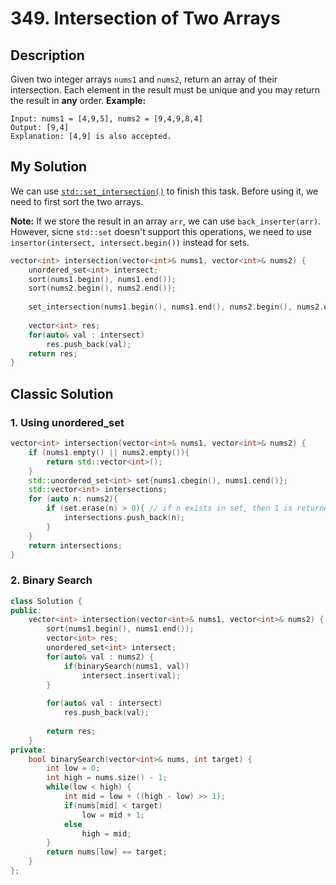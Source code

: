 # 349. Intersection of Two Arrays

## Description
Given two integer arrays `nums1` and `nums2`, return an array of their intersection. Each element in the result must be unique and you may return the result in **any** order.
**Example:**
```
Input: nums1 = [4,9,5], nums2 = [9,4,9,8,4]
Output: [9,4]
Explanation: [4,9] is also accepted.
```

## My Solution
We can use [`std::set_intersection()`](https://en.cppreference.com/w/cpp/algorithm/set_intersection) to finish this task. Before using it, we need to first sort the two arrays.

**Note:** If we store the result in an array `arr`, we can use `back_inserter(arr)`. However, sicne `std::set` doesn't support this operations, we need to use `insertor(intersect, intersect.begin())` instead for sets.
```C++
vector<int> intersection(vector<int>& nums1, vector<int>& nums2) {
    unordered_set<int> intersect;
    sort(nums1.begin(), nums1.end());
    sort(nums2.begin(), nums2.end());
    
    set_intersection(nums1.begin(), nums1.end(), nums2.begin(), nums2.end(), inserter(intersect, intersect.begin()));
    
    vector<int> res;
    for(auto& val : intersect)
        res.push_back(val);
    return res;
}
```

## Classic Solution

### 1. Using unordered_set

```C++
vector<int> intersection(vector<int>& nums1, vector<int>& nums2) {
    if (nums1.empty() || nums2.empty()){
        return std::vector<int>();
    }
    std::unordered_set<int> set{nums1.cbegin(), nums1.cend()};
    std::vector<int> intersections;
    for (auto n: nums2){
        if (set.erase(n) > 0){ // if n exists in set, then 1 is returned and n is erased; otherwise, 0.
            intersections.push_back(n);
        } 
    }
    return intersections;
}
```

### 2. Binary Search
```C++
class Solution {
public:
    vector<int> intersection(vector<int>& nums1, vector<int>& nums2) {
        sort(nums1.begin(), nums1.end());
        vector<int> res;
        unordered_set<int> intersect;
        for(auto& val : nums2) {          
            if(binarySearch(nums1, val))
                intersect.insert(val);
        }
        
        for(auto& val : intersect)
            res.push_back(val);
        
        return res;
    }
private:
    bool binarySearch(vector<int>& nums, int target) {
        int low = 0;
        int high = nums.size() - 1;
        while(low < high) {
            int mid = low + ((high - low) >> 1);
            if(nums[mid] < target)
                low = mid + 1;
            else
                high = mid;
        }
        return nums[low] == target;
    }
};
```